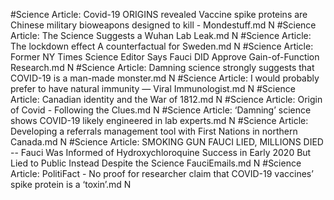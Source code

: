 #Science
Article: Covid-19 ORIGINS revealed Vaccine spike proteins are Chinese military bioweapons designed to kill - Mondestuff.md N
#Science
Article: The Science Suggests a Wuhan Lab Leak.md N
#Science
Article: The lockdown effect A counterfactual for Sweden.md N
#Science
Article: Former NY Times Science Editor Says Fauci DID Approve Gain-of-Function Research.md N
#Science
Article: Damning science strongly suggests that COVID-19 is a man-made monster.md N
#Science
Article: I would probably prefer to have natural immunity — Viral Immunologist.md N
#Science
Article: Canadian identity and the War of 1812.md N
#Science
Article: Origin of Covid - Following the Clues.md N
#Science
Article: ‘Damning’ science shows COVID-19 likely engineered in lab experts.md N
#Science
Article: Developing a referrals management tool with First Nations in northern Canada.md N
#Science
Article: SMOKING GUN FAUCI LIED, MILLIONS DIED -- Fauci Was Informed of Hydroxychloroquine Success in Early 2020 But Lied to Public Instead Despite the Science FauciEmails.md N
#Science
Article: PolitiFact - No proof for researcher claim that COVID-19 vaccines’ spike protein is a ‘toxin’.md N
